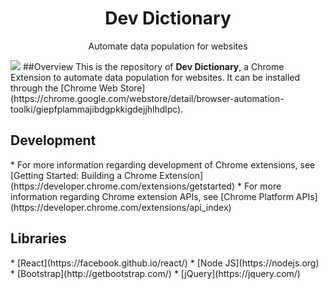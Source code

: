 <h1 align="center">Dev Dictionary</h1>
<p align="center">Automate data population for websites</p>
<kbd><img src='https://github.com/kensplanet/dev-dictionary/blob/dev/screenshots/2.0.0-1.png?raw=true'/></kbd>
##Overview
This is the repository of <b>Dev Dictionary</b>, a Chrome Extension to automate data population for websites. It can be installed through the [Chrome Web Store](https://chrome.google.com/webstore/detail/browser-automation-toolki/giepfplammajibdgpkkigdejjhlhdlpc).

<h2>Development</h2>
* For more information regarding development of Chrome extensions, see [Getting Started: Building a Chrome Extension](https://developer.chrome.com/extensions/getstarted)
* For more information regarding Chrome extension APIs, see [Chrome Platform APIs](https://developer.chrome.com/extensions/api_index)

<h2>Libraries</h2>
* [React](https://facebook.github.io/react/)
* [Node JS](https://nodejs.org)
* [Bootstrap](http://getbootstrap.com/)
* [jQuery](https://jquery.com/)
